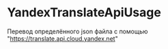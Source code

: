 # YandexTranslateApiUsage
Перевод определённого json файла с помощью "https://translate.api.cloud.yandex.net"
